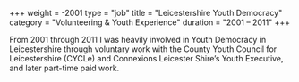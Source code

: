 +++
weight = -2001
type = "job"
title = "Leicestershire Youth Democracy"
category = "Volunteering & Youth Experience"
duration = "2001 &ndash; 2011"
+++

From 2001 through 2011 I was heavily involved in Youth Democracy in Leicestershire through voluntary work with the County Youth Council for Leicestershire (CYCLe) and Connexions Leicester Shire’s Youth Executive, and later part-time paid work.
